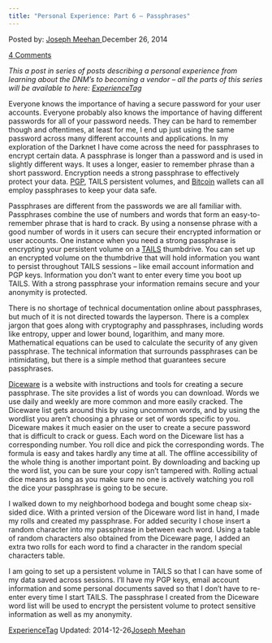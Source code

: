 ```yaml
---
title: "Personal Experience: Part 6 – Passphrases"
---
```


<article class="post-listing post-8085 post type-post status-publish format-standard has-post-thumbnail hentry  tag-experiencetag">
Posted by: <a href="https://www.deepdotweb.com/author/josephmeehan/" title="">Joseph Meehan </a></span>
<span>December 26, 2014</span>
    
<a href="/2014/12/26/personal-experience-part-6-passphrases/#comments">4 Comments</a></span>
</p>
<p><em>This a post in series of posts describing a personal experience from learning about the DNM’s to becoming a vendor – all the parts of this series will be available to here: <a href="http://www.deepdotweb.com/tag/ExperienceTag/">ExperienceTag</a></em></p>
<p>Everyone knows the importance of having a secure password for your user accounts. Everyone probably also knows the importance of having different passwords for all of your password needs. They can be hard to remember though and oftentimes, at least for me, I end up just using the same password across many different accounts and applications. In my exploration of the Darknet I have come across the need for passphrases to encrypt certain data. A passphrase is longer than a password and is used in slightly different ways. It uses a longer, easier to remember phrase than a short password. Encryption needs a strong passphrase to effectively protect your data. <a title="PGP Tutorial For Newbs (Gpg4Win)" href="http://www.deepdotweb.com/2013/11/11/pgp-tutorial-for-newbs-gpg4win/">PGP</a>, TAILS persistent volumes, and <a href="http://www.deepdotweb.com/tag/bitcoin/">Bitcoin</a> wallets can all employ passphrases to keep your data safe.</p>
<p>Passphrases are different from the passwords we are all familiar with. Passphrases combine the use of numbers and words that form an easy-to-remember phrase that is hard to crack. By using a nonsense phrase with a good number of words in it users can secure their encrypted information or user accounts. One instance when you need a strong passphrase is encrypting your persistent volume on a <a href="/2014/06/14/simple-tails-installation/">TAILS</a> thumbdrive. You can set up an encrypted volume on the thumbdrive that will hold information you want to persist throughout TAILS sessions – like email account information and PGP keys. Information you don’t want to enter every time you boot up TAILS. With a strong passphrase your information remains secure and your anonymity is protected.</p>
<p>There is no shortage of technical documentation online about passphrases, but much of it is not directed towards the layperson. There is a complex jargon that goes along with cryptography and passphrases, including words like entropy, upper and lower bound, logarithim, and many more. Mathematical equations can be used to calculate the security of any given passphrase. The technical information that surrounds passphrases can be intimidating, but there is a simple method that guarantees secure passphrases.</p>
<p><a href="http://world.std.com/~reinhold/diceware.html" target="_blank">Diceware</a> is a website with instructions and tools for creating a secure passphrase. The site provides a list of words you can download. Words we use daily and weekly are more common and more easily cracked. The Diceware list gets around this by using uncommon words, and by using the wordlist you aren’t choosing a phrase or set of words specific to you. Diceware makes it much easier on the user to create a secure password that is difficult to crack or guess. Each word on the Diceware list has a corresponding number. You roll dice and pick the corresponding words. The formula is easy and takes hardly any time at all. The offline accessibility of the whole thing is another important point. By downloading and backing up the word list, you can be sure your copy isn’t tampered with. Rolling actual dice means as long as you make sure no one is actively watching you roll the dice your passphrase is going to be secure.</p>
<p>I walked down to my neighborhood bodega and bought some cheap six-sided dice. With a printed version of the Diceware word list in hand, I made my rolls and created my passphrase. For added security I chose insert a random character into my passphrase in between each word. Using a table of random characters also obtained from the Diceware page, I added an extra two rolls for each word to find a character in the random special characters table.</p>
<p>I am going to set up a persistent volume in TAILS so that I can have some of my data saved across sessions. I’ll have my PGP keys, email account information and some personal documents saved so that I don’t have to re-enter every time I start TAILS. The passphrase I created from the Diceware word list will be used to encrypt the persistent volume to protect sensitive information as well as my anonymity.</p>
</div>
<a href="https://www.deepdotweb.com/tag/experiencetag/" rel="tag">ExperienceTag</a></span> 
Updated: 2014-12-26<a href="https://www.deepdotweb.com/author/josephmeehan/" title="Posts by Joseph Meehan" rel="author">Joseph Meehan</a></strong></div>
    
